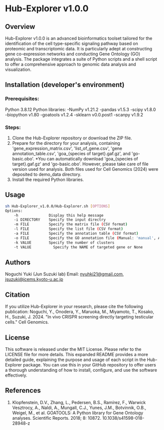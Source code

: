 # Hub-Explorer v1.0.0
## Overview
Hub-Explorer v1.0.0 is an advanced bioinformatics toolset tailored for the identification of the cell type-specific signaling pathway based on proteomic and transcriptomic data. It is particularly adept at constructing gene co-expression networks and conducting Gene Ontology (GO) analysis. The package integrates a suite of Python scripts and a shell script to offer a comprehensive approach to genomic data analysis and visualization.

## Installation (developer's environment)
### Prerequisites:
Python 3.8.12 
Python libraries:
-NumPy v1.21.2
-pandas v1.5.3
-scipy v1.8.0
-biopython v1.80
-goatools v1.2.4
-sklearn v0.0.post1
-scanpy v1.9.2
### Steps:
1. Clone the Hub-Explorer repository or download the ZIP file.
2. Prepare for the directory for your analysis, containing 'gene_expression_matrix.csv', 'list_of_gene.csv', 'gene annotation_table.csv', 'goa_{species of target}.gaf.gz', and 'go-basic.obo'.
*You can automatically download 'goa_{species of target}.gaf.gz' and 'go-basic.obo'. However, please take care of file version used for analysis. Both files used for Cell Genomics (2024) were deposited to demo_data directory.
3. Install the required Python libraries.

## Usage
```bash
sh Hub-Explorer_v1.0.0/Hub-Explorer.sh [OPTIONS]
Options:
    -h          	Display this help message
    -i DIRECTORY	Specify the input directry
    -m FILE     	Specify the matrix file (CSV format)
    -l FILE     	Specify the list file (CSV format)
    -a FILE     	Specify the annotation table (CSV format)
    -o FILE     	Specify the GO annotation file (Manual: 'manual', Auto:'human' for Homo Sapiens, 'mouse' for Mus Musculus)
    -k VALUE    	Specify the number of clusters
    -t VALUE		  Specify the NAME of targeted gene or None
```

## Authors
Noguchi Yuki (Jun Suzuki lab)
Email: nyuhki21@gmail.com, jsuzuki@icems.kyoto-u.ac.jp

## Citation
If you utilize Hub-Explorer in your research, please cite the following publication:
Noguchi, Y., Onodera, Y., Maruoka, M., Miyamoto, T., Kosako, H., Suzuki, J. 2024. "In vivo CRISPR screening directly targeting testicular cells." Cell Genomics.

## License
This software is released under the MIT License. Please refer to the LICENSE file for more details.
This expanded README provides a more detailed guide, explaining the purpose and usage of each script in the Hub-Explorer package. You can use this in your GitHub repository to offer users a thorough understanding of how to install, configure, and use the software effectively.

## References
1. Klopfenstein, D.V., Zhang, L., Pedersen, B.S., Ramírez, F., Warwick Vesztrocy, A., Naldi, A., Mungall, C.J., Yunes, J.M., Botvinnik, O.B., Weigel, M., et al. GOATOOLS: A Python library for Gene Ontology analyses. Scientific Reports. 2018; 8: 10872. 10.1038/s41598-018-28948-z
